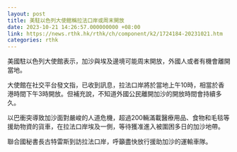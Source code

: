 ```yaml
---
layout: post
title: 美駐以色列大使館稱拉法口岸或周末開放
date: 2023-10-21 14:26:57.000000000 +08:00
link: https://news.rthk.hk/rthk/ch/component/k2/1724184-20231021.htm
categories: rthk
---
```


美國駐以色列大使館表示，加沙與埃及邊境可能周末開放，外國人或者有機會離開當地。

大使館在社交平台發文指，已收到訊息，拉法口岸將於當地上午10時，相當於香港時間下午3時開放。但補充說，不知道外國公民離開加沙的開放時間會持續多久。

以巴衝突導致加沙面對嚴峻的人道危機，超過200輛滿載醫療用品、食物和毛毯等援助物資的貨車，在拉法口岸埃及一側，等待獲准進入被圍困多日的加沙地帶。

聯合國秘書長古特雷斯到訪拉法口岸，呼籲盡快放行援助加沙的運輸車隊。
